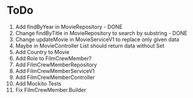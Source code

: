 # ToDo
1. Add findByYear in MovieRepository - DONE
2. Change findByTitle in MovieRepository to search by substring - DONE
3. Change updateMovie in MovieServiceV1 to replace only given data
4. Maybe in MovieController List<Movie> should return data without Set<FilmCrewMember>
5. Add Country to Movie
6. Add Role to FilmCrewMember?
7. Add FilmCrewMemberRepository
8. Add FilmCrewMemberServiceV1
9. Add FilmCrewMemberController
10. Add Mockito Tests
11. Fix FilmCrewMember.Builder